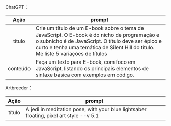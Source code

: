 






ChatGPT：

|   Ação   | prompt                                                                                                                                                                                                                                                                         |
| :------: | ------------------------------------------------------------------------------------------------------------------------------------------------------------------------------------------------------------------------------------------------------------------------------ |
|  título  | Crie um título de um E-book sobre o tema de JavaScript. O E-book é do nicho de programação e o subnicho é de JavaScript. O título deve ser épico e curto e tenha uma temática de Silent Hill do título. Me liste 5 variações de títulos                                                     |
| conteúdo | Faça um texto para E-book, com foco em JavaScript, listando os principais elementos de sintaxe básica com exemplos em código. |


Artbreeder：

|  Ação  | prompt                                                                                 |
| :----: | -------------------------------------------------------------------------------------- |
| título | A jedi in meditation pose, with your blue lightsaber floating, pixel art style --v 5.1 |
